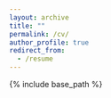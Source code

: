 ```yaml
---
layout: archive
title: ""
permalink: /cv/
author_profile: true
redirect_from:
  - /resume
---
```


{% include base_path %}

<object data="ChengyiLyu_CV.pdf" type="application/pdf" frameborder="0" width="100%" height="600px" style="padding: 20px;">
    <embed src="https://drive.google.com/file/d/1MBB6-MFmPe_FcnO4PrrVN6aEZcDGND1N/view?usp=drive_link" width="100%" height="600px"/> 
</object>


